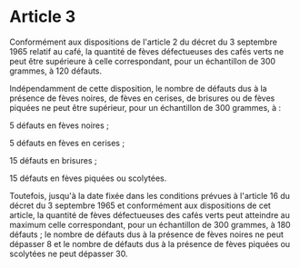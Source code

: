 # Article 3

Conformément aux dispositions de l'article 2 du décret du 3 septembre 1965 relatif au café, la quantité de fèves défectueuses des cafés verts ne peut être supérieure à celle correspondant, pour un échantillon de 300 grammes, à 120 défauts.

Indépendamment de cette disposition, le nombre de défauts dus à la présence de fèves noires, de fèves en cerises, de brisures ou de fèves piquées ne peut être supérieur, pour un échantillon de 300 grammes, à :

5 défauts en fèves noires ;

5 défauts en fèves en cerises ;

15 défauts en brisures ;

15 défauts en fèves piquées ou scolytées.

Toutefois, jusqu'à la date fixée dans les conditions prévues à l'article 16 du décret du 3 septembre 1965 et conformément aux dispositions de cet article, la quantité de fèves défectueuses des cafés verts peut atteindre au maximum celle correspondant, pour un échantillon de 300 grammes, à 180 défauts ; le nombre de défauts dus à la présence de fèves noires ne peut dépasser 8 et le nombre de défauts dus à la présence de fèves piquées ou scolytées ne peut dépasser 30.
